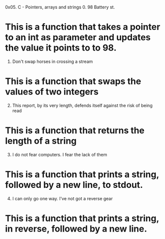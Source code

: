 0x05. C - Pointers, arrays and strings
0. 98 Battery st.
# This is a function that takes a pointer to an int as parameter and updates the value it points to to 98.
1. Don't swap horses in crossing a stream
# This is a function that swaps the values of two integers
2. This report, by its very length, defends itself against the risk of being read
# This is a function that returns the length of a string
3. I do not fear computers. I fear the lack of them
# This is a function that prints a string, followed by a new line, to stdout. 
4. I can only go one way. I've not got a reverse gear
# This is a function that prints a string, in reverse, followed by a new line.
